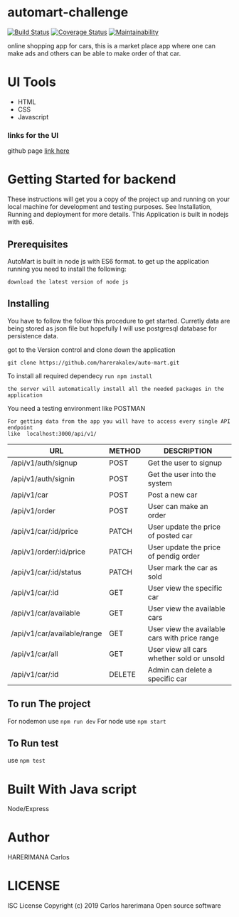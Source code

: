 # automart-challenge
 
[![Build Status](https://travis-ci.org/harerakalex/questioner-challenge.svg?branch=develop)](https://travis-ci.org/harerakalex/questioner-challenge)  [![Coverage Status](https://coveralls.io/repos/github/harerakalex/questioner-challenge/badge.svg?branch=develop)](https://coveralls.io/github/harerakalex/questioner-challenge?branch=develop)  [![Maintainability](https://api.codeclimate.com/v1/badges/36a1385fd89f3d178e1e/maintainability)](https://codeclimate.com/github/harerakalex/automart-challenge/maintainability)



online shopping app for cars, this is a market place app where one can make ads and others can be able to make order of that car.

# UI Tools
- HTML
- CSS
- Javascript

### links for the UI
github page [link here](https://harerakalex.github.io/automart-challenge/) 

# Getting Started for backend

These instructions will get you a copy of the project up and running on your local machine for development and testing purposes. See Installation, Running and deployment for more details. This Application is built in nodejs with es6.

## Prerequisites
AutoMart is built in node js with ES6 format. to get up the application running you need to install the following:
```
download the latest version of node js
```
## Installing
You have to follow the follow this procedure to get started.
Curretly data are being stored as json file but hopefully I will use postgresql database for persistence data.

got to the Version control and clone down the application
```
git clone https://github.com/harerakalex/auto-mart.git
```
To install all required dependecy ```run npm install```
```
the server will automatically install all the needed packages in the application
```
You need a testing environment like POSTMAN
```
For getting data from the app you will have to access every single API endpoint
like  localhost:3000/api/v1/
```
| URL | METHOD | DESCRIPTION |
| ------ | ------ | ---------- |
| /api/v1/auth/signup | POST | Get the user to signup |
| /api/v1/auth/signin | POST | Get the user into the system |
| /api/v1/car | POST | Post a new car |
| /api/v1/order | POST | User can make an order |
| /api/v1/car/:id/price | PATCH | User update the price of posted car |
| /api/v1/order/:id/price | PATCH | User update the price of pendig order |
| /api/v1/car/:id/status | PATCH | User mark the car as sold |
| /api/v1/car/:id | GET | User view the specific car |
| /api/v1/car/available | GET | User view the available cars |
| /api/v1/car/available/range | GET | User view the available cars with price range|
| /api/v1/car/all | GET | User view all cars whether sold or unsold |	
| /api/v1/car/:id | DELETE | Admin can delete a specific car |


## To run The project
For nodemon use ```npm run dev```
For node use ```npm start```

## To Run test
use ```npm test```

# Built With Java script
Node/Express

# Author
HARERIMANA Carlos

# LICENSE
ISC License
Copyright (c) 2019 Carlos harerimana
Open source software